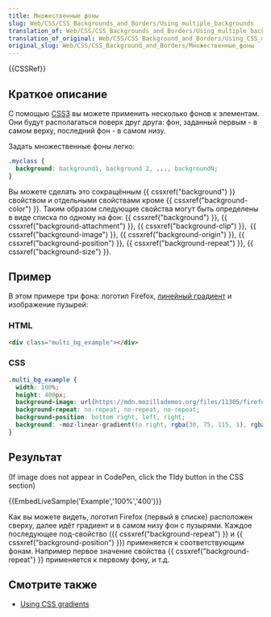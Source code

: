 ```yaml
---
title: Множественные фоны
slug: Web/CSS/CSS_Backgrounds_and_Borders/Using_multiple_backgrounds
translation_of: Web/CSS/CSS_Backgrounds_and_Borders/Using_multiple_backgrounds
translation_of_original: Web/CSS/CSS_Background_and_Borders/Using_CSS_multiple_backgrounds
original_slug: Web/CSS/CSS_Background_and_Borders/Множественные_фоны
---
```

{{CSSRef}}

## Краткое описание

С помощью [CSS3](/en/CSS/CSS3) вы можете применить несколько фонов к элементам. Они будут располагаться поверх друг друга: фон, заданный первым - в самом верху, последний фон - в самом низу.

Задать множественные фоны легко:

```css
.myclass {
  background: background1, background 2, ..., backgroundN;
}
```

Вы можете сделать это сокращённым {{ cssxref("background") }} свойством и отдельными свойствами кроме {{ cssxref("background-color") }}. Таким образом следующие свойства могут быть определены в виде списка по одному на фон: {{ cssxref("background") }}, {{ cssxref("background-attachment") }}, {{ cssxref("background-clip") }},` `{{ cssxref("background-image") }}, {{ cssxref("background-origin") }}, {{ cssxref("background-position") }}, {{ cssxref("background-repeat") }}, {{ cssxref("background-size") }}.

## Пример

В этом примере три фона: логотип Firefox, [линейный градиент](/en/CSS/linear-gradient) и изображение пузырей:

### HTML

```html
<div class="multi_bg_example"></div>
```

### CSS

```css
.multi_bg_example {
  width: 100%;
  height: 400px;
  background-image: url(https://mdn.mozillademos.org/files/11305/firefox.png), url(https://mdn.mozillademos.org/files/11307/bubbles.png), linear-gradient(to right, rgba(30, 75, 115, 1), rgba(255, 255, 255, 0));
  background-repeat: no-repeat, no-repeat, no-repeat;
  background-position: bottom right, left, right;
  background: -moz-linear-gradient(to right, rgba(30, 75, 115, 1), rgba(255, 255, 255, 0)), -webkit-gradient(to right, rgba(30, 75, 115, 1), rgba(255, 255, 255, 0)), -ms-linear-gradient(to right, rgba(30, 75, 115, 1), rgba(255, 255, 255, 0)), linear-gradient(to right, rgba(30, 75, 115, 1), rgba(255, 255, 255, 0));
}
```

## Результат

(If image does not appear in CodePen, click the TIdy button in the CSS section)

{{EmbedLiveSample('Example','100%','400')}}

Как вы можете видеть, логотип Firefox (первый в списке) расположен сверху, далее идёт градиент и в самом низу фон с пузырями. Каждое последующее под-свойство ({{ cssxref("background-repeat") }} и {{ cssxref("background-position") }}) применяется к соответствующим фонам. Например первое значение свойства {{ cssxref("background-repeat") }} применяется к первому фону, и т.д.

## Смотрите также

- [Using CSS gradients](/ru/docs/CSS/Using_CSS_gradients)
